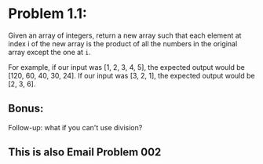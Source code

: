# Problem 1.1:

Given an array of integers, return a new array such that each element at index i of the new array is the
product of all the numbers in the original array except the one at `i`.

For example, if our input was [1, 2, 3, 4, 5], the expected output would be [120, 60, 40, 30, 24].
If our input was [3, 2, 1], the expected output would be [2, 3, 6].


## Bonus:
Follow-up: what if you can't use division?

## This is also Email Problem 002